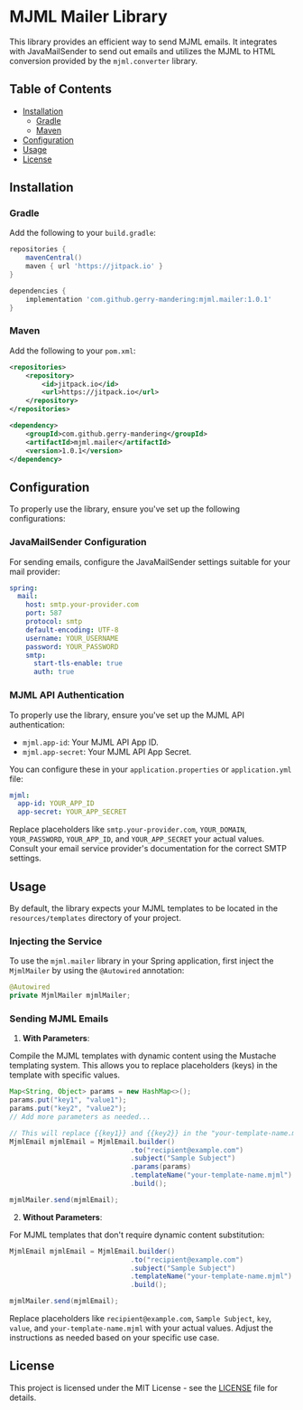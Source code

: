 # MJML Mailer Library

This library provides an efficient way to send MJML emails. It integrates with JavaMailSender to send out emails and utilizes the MJML to HTML conversion provided by the `mjml.converter` library.

## Table of Contents

- [Installation](#installation)
  - [Gradle](#gradle)
  - [Maven](#maven)
- [Configuration](#configuration)
- [Usage](#usage)
- [License](#license)

## Installation

### Gradle

Add the following to your `build.gradle`:

```gradle
repositories {
    mavenCentral()
    maven { url 'https://jitpack.io' }
}

dependencies {
    implementation 'com.github.gerry-mandering:mjml.mailer:1.0.1'
}
```

### Maven

Add the following to your `pom.xml`:

```xml
<repositories>
    <repository>
        <id>jitpack.io</id>
        <url>https://jitpack.io</url>
    </repository>
</repositories>

<dependency>
    <groupId>com.github.gerry-mandering</groupId>
    <artifactId>mjml.mailer</artifactId>
    <version>1.0.1</version>
</dependency>
```

## Configuration

To properly use the library, ensure you've set up the following configurations:

### JavaMailSender Configuration

For sending emails, configure the JavaMailSender settings suitable for your mail provider:

```yml
spring:
  mail:
    host: smtp.your-provider.com
    port: 587
    protocol: smtp
    default-encoding: UTF-8
    username: YOUR_USERNAME
    password: YOUR_PASSWORD
    smtp:
      start-tls-enable: true
      auth: true
```

### MJML API Authentication

To properly use the library, ensure you've set up the MJML API authentication:

- `mjml.app-id`: Your MJML API App ID.
- `mjml.app-secret`: Your MJML API App Secret.

You can configure these in your `application.properties` or `application.yml` file:

```yml
mjml:
  app-id: YOUR_APP_ID
  app-secret: YOUR_APP_SECRET
```

Replace placeholders like `smtp.your-provider.com`, `YOUR_DOMAIN`, `YOUR_PASSWORD`, `YOUR_APP_ID`, and `YOUR_APP_SECRET` your actual values. Consult your email service provider's documentation for the correct SMTP settings.

## Usage

By default, the library expects your MJML templates to be located in the `resources/templates` directory of your project.

### Injecting the Service

To use the `mjml.mailer` library in your Spring application, first inject the `MjmlMailer` by using the `@Autowired` annotation:

```java
@Autowired
private MjmlMailer mjmlMailer;
```

### Sending MJML Emails

1. **With Parameters**:

Compile the MJML templates with dynamic content using the Mustache templating system. This allows you to replace placeholders (keys) in the template with specific values. 

```java
Map<String, Object> params = new HashMap<>();
params.put("key1", "value1");
params.put("key2", "value2");
// Add more parameters as needed...

// This will replace {{key1}} and {{key2}} in the "your-template-name.mjml" with "value1" and "value2" respectively.
MjmlEmail mjmlEmail = MjmlEmail.builder()
                              .to("recipient@example.com")
                              .subject("Sample Subject")
                              .params(params)
                              .templateName("your-template-name.mjml")
                              .build();

mjmlMailer.send(mjmlEmail);
```

2. **Without Parameters**:

For MJML templates that don't require dynamic content substitution:

```java
MjmlEmail mjmlEmail = MjmlEmail.builder()
                              .to("recipient@example.com")
                              .subject("Sample Subject")
                              .templateName("your-template-name.mjml")
                              .build();

mjmlMailer.send(mjmlEmail);
```

Replace placeholders like `recipient@example.com`, `Sample Subject`, `key`, `value`, and `your-template-name.mjml` with your actual values. Adjust the instructions as needed based on your specific use case.

## License

This project is licensed under the MIT License - see the [LICENSE](LICENSE) file for details.
